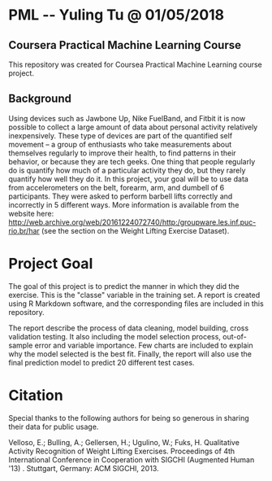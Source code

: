 # PML -- Yuling Tu @ 01/05/2018 
## Coursera Practical Machine Learning Course

This repository was created for Coursea Practical Machine Learning course project.  

## Background

Using devices such as Jawbone Up, Nike FuelBand, and Fitbit it is now possible to collect a large amount of data about personal activity relatively inexpensively. These type of devices are part of the quantified self movement – a group of enthusiasts who take measurements about themselves regularly to improve their health, to find patterns in their behavior, or because they are tech geeks. One thing that people regularly do is quantify how much of a particular activity they do, but they rarely quantify how well they do it. In this project, your goal will be to use data from accelerometers on the belt, forearm, arm, and dumbell of 6 participants. They were asked to perform barbell lifts correctly and incorrectly in 5 different ways. More information is available from the website here: http://web.archive.org/web/20161224072740/http:/groupware.les.inf.puc-rio.br/har (see the section on the Weight Lifting Exercise Dataset).

# Project Goal

The goal of this project is to predict the manner in which they did the exercise. This is the "classe" variable in the training set. A report is created using R Markdown software, and the corresponding files are included in this repository.  

The report describe the process of data cleaning, model building, cross validation testing.  It also including the model selection process, out-of-sample error and variable importance.  Few charts are included to explain why the model selected is the best fit.  Finally, the report will also use the final prediction model to predict 20 different test cases.

# Citation

Special thanks to the following authors for being so generous in sharing their data for public usage.

Velloso, E.; Bulling, A.; Gellersen, H.; Ugulino, W.; Fuks, H. Qualitative Activity Recognition of Weight Lifting Exercises. Proceedings of 4th International Conference in Cooperation with SIGCHI (Augmented Human '13) . Stuttgart, Germany: ACM SIGCHI, 2013.
